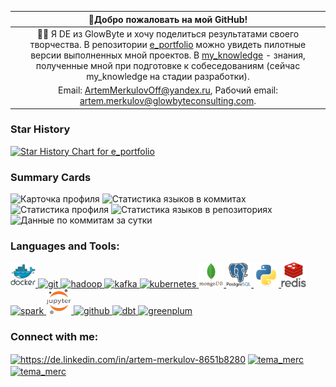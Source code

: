 | :rocket:Добро пожаловать на мой GitHub! |
|:--------------------------------------------------------------------------------------------:|
|👨‍💻 Я DE из GlowByte и хочу поделиться результатами своего творчества. В репозитории [e_portfolio](https://github.com/Artem-Merkulov/e_portfolio/tree/main) можно увидеть пилотные версии выполненных мной проектов. В [my_knowledge](https://github.com/Artem-Merkulov/my_knowledge) - знания, полученные мной при подготовке к собеседованиям (сейчас my_knowledge на стадии разработки). |
|Email: ArtemMerkulovOff@yandex.ru, Рабочий email: artem.merkulov@glowbyteconsulting.com.|

### Star History

<a href="https://star-history.com/#Artem-Merkulov/e_portfolio" target="_blank" rel="noopener noreferrer">
  <picture>
    <source media="(prefers-color-scheme: dark)" srcset="https://api.star-history.com/svg?repos=Artem-Merkulov/e_portfolio&type=Date&theme=dark" />
    <source media="(prefers-color-scheme: light)" srcset="https://api.star-history.com/svg?repos=Artem-Merkulov/e_portfolio&type=Date" />
    <img alt="Star History Chart for e_portfolio" src="https://api.star-history.com/svg?repos=Artem-Merkulov/e_portfolio&type=Date" />
  </picture>
</a>

### Summary Cards
![Карточка профиля](https://github-profile-summary-cards.vercel.app/api/cards/profile-details?username=Artem-Merkulov&theme=solarized_dark)
![Статистика языков в коммитах](https://github-profile-summary-cards.vercel.app/api/cards/most-commit-language?username=Artem-Merkulov&theme=solarized_dark)
![Статистика профиля](https://github-profile-summary-cards.vercel.app/api/cards/stats?username=Artem-Merkulov&theme=solarized_dark)
![Статистика языков в репозиториях](https://github-profile-summary-cards.vercel.app/api/cards/repos-per-language?username=Artem-Merkulov&theme=solarized_dark)
![Данные по коммитам за сутки](https://github-profile-summary-cards.vercel.app/api/cards/productive-time?username=Artem-Merkulov&theme=solarized_dark)

<h3 align="left">Languages and Tools:</h3>
<a href="https://www.docker.com/" target="_blank" rel="noreferrer"> <img src="https://raw.githubusercontent.com/devicons/devicon/master/icons/docker/docker-original-wordmark.svg" alt="docker" width="40" height="40"/> </a> 
<a href="https://git-scm.com/" target="_blank" rel="noreferrer"> <img src="https://www.vectorlogo.zone/logos/git-scm/git-scm-icon.svg" alt="git" width="40" height="40"/> </a> 
<a href="https://hadoop.apache.org/" target="_blank" rel="noreferrer"> <img src="https://www.vectorlogo.zone/logos/apache_hadoop/apache_hadoop-icon.svg" alt="hadoop" width="40" height="40"/> </a> 
<a href="https://kafka.apache.org/" target="_blank" rel="noreferrer"> <img src="https://www.vectorlogo.zone/logos/apache_kafka/apache_kafka-icon.svg" alt="kafka" width="40" height="40"/> </a> 
<a href="https://kubernetes.io" target="_blank" rel="noreferrer"> <img src="https://www.vectorlogo.zone/logos/kubernetes/kubernetes-icon.svg" alt="kubernetes" width="40" height="40"/> </a> 
<a href="https://www.mongodb.com/" target="_blank" rel="noreferrer"> <img src="https://raw.githubusercontent.com/devicons/devicon/master/icons/mongodb/mongodb-original-wordmark.svg" alt="mongodb" width="40" height="40"/> </a> 
<a href="https://www.postgresql.org" target="_blank" rel="noreferrer"> <img src="https://raw.githubusercontent.com/devicons/devicon/master/icons/postgresql/postgresql-original-wordmark.svg" alt="postgresql" width="40" height="40"/> </a> 
<a href="https://www.python.org" target="_blank" rel="noreferrer"> <img src="https://raw.githubusercontent.com/devicons/devicon/master/icons/python/python-original.svg" alt="python" width="40" height="40"/> </a> 
<a href="https://redis.io" target="_blank" rel="noreferrer"> <img src="https://raw.githubusercontent.com/devicons/devicon/master/icons/redis/redis-original-wordmark.svg" alt="redis" width="40" height="40"/> </a>
<a href="https://spark.apache.org/" target="_blank" rel="noreferrer"> <img src="https://www.vectorlogo.zone/logos/apache_spark/apache_spark-icon.svg" alt="spark" width="40" height="40"/> </a> 
<a href="https://jupyter.org/" target="_blank" rel="noreferrer"> <img src="https://raw.githubusercontent.com/devicons/devicon/master/icons/jupyter/jupyter-original-wordmark.svg" alt="jupyter" width="40" height="40"/> </a> 
<a href="https://github.com/" target="_blank" rel="noreferrer"> <img src="https://yt3.googleusercontent.com/ytc/AIdro_lNEa3QneSQzUJlWn2VkzntYlPGWO4D0N_TdGIDrT-p=s900-c-k-c0x00ffffff-no-rj" alt="github" width="40" height="40"/> </a>
<a href="https://www.getdbt.com/" target="_blank" rel="noreferrer"> <img src="https://www.ga4bigquery.com/content/images/2022/11/Screenshot-2022-11-28-at-11.18.28.png" alt="dbt" width="80" height="40"/> </a>
<a href="https://www.greenplum.org/" target="_blank" rel="noreferrer"> <img src="https://www.zohowebstatic.com/sites/zweb/images/otherbrandlogos/greenplum-icon.png" alt="greenplum" width="40" height="40"/> </a>

<h3 align="left">Connect with me:</h3>
<p align="left">
<a href="https://linkedin.com/in/https://de.linkedin.com/in/artem-merkulov-8651b8280" target="blank"><img align="center" src="https://raw.githubusercontent.com/rahuldkjain/github-profile-readme-generator/master/src/images/icons/Social/linked-in-alt.svg" alt="https://de.linkedin.com/in/artem-merkulov-8651b8280" height="30" width="40" /></a>
<a href="https://instagram.com/tema_merc" target="blank"><img align="center" src="https://raw.githubusercontent.com/rahuldkjain/github-profile-readme-generator/master/src/images/icons/Social/instagram.svg" alt="tema_merc" height="30" width="40" 
/></a>
<a href="https://t.me/tema_merc" target="blank"><img align="center" src="https://noves-shop.biz/media/products/d4a652c043133373eee16c0e970f2c18.png" alt="tema_merc" height="40" width="40" 
/></a>
</p>

<!--
**Artem-Merkulov/Artem-Merkulov** is a ✨ _special_ ✨ repository because its `README.md` (this file) appears on your GitHub profile.

Here are some ideas to get you started:

- 🔭 I’m currently working on ...
- 🌱 I’m currently learning ...
- 👯 I’m looking to collaborate on ...
- 🤔 I’m looking for help with ...
- 💬 Ask me about ...
- 📫 How to reach me: ...
- 😄 Pronouns: ...
- ⚡ Fun fact: ...
-->
